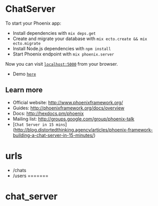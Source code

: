 # ChatServer

To start your Phoenix app:

  * Install dependencies with `mix deps.get`
  * Create and migrate your database with `mix ecto.create && mix ecto.migrate`
  * Install Node.js dependencies with `npm install`
  * Start Phoenix endpoint with `mix phoenix.server`

Now you can visit [`localhost:5000`](http://localhost:5000) from your browser.

* Demo [`here`](https://fierce-lowlands-16567.herokuapp.com/chats)
## Learn more

  * Official website: http://www.phoenixframework.org/
  * Guides: http://phoenixframework.org/docs/overview
  * Docs: http://hexdocs.pm/phoenix
  * Mailing list: http://groups.google.com/group/phoenix-talk
  * [`Chat Server in 15 mins`] (http://blog.distortedthinking.agency/articles/phoenix-framework-building-a-chat-server-in-15-minutes/)

# urls
* /chats
* /users
=======
# chat_server
